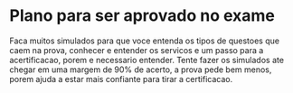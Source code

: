 # Plano para ser aprovado no exame
Faca muitos simulados para que voce entenda os tipos de questoes que caem na prova, conhecer e entender os servicos e um passo para a acertificacao, porem e necessario entender. Tente fazer os simulados ate chegar em uma margem de 90% de acerto, a prova pede bem menos, porem ajuda a estar mais confiante para tirar a certificacao.